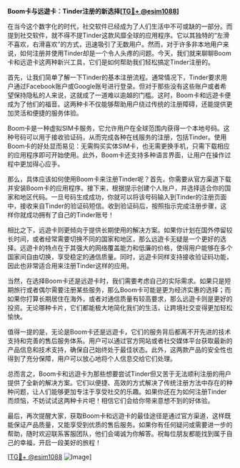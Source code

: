 **Boom卡与远遊卡：Tinder注册的新选择[[TG💪+ @esim1088](https://t.me/s/esim1088)]**

在当今这个数字化的时代，社交软件已经成为了人们生活中不可或缺的一部分。而提到社交软件，就不得不提Tinder这款风靡全球的应用程序。它以其独特的“左滑不喜欢，右滑喜欢”的方式，迅速吸引了无数用户。然而，对于许多非本地用户来说，如何注册并使用Tinder却是一个令人头疼的问题。今天，我们就来聊聊Boom卡和远遊卡这两种新兴工具，它们是如何帮助我们轻松搞定Tinder注册的。

首先，让我们简单了解一下Tinder的基本注册流程。通常情况下，Tinder要求用户通过Facebook账户或Google账号进行登录。但对于那些没有这些账户或者希望保持隐私的人来说，这就成了一道难以逾越的门槛。这时，Boom卡和远遊卡便成为了他们的福音。这两种卡不仅能够帮助用户绕过传统的注册障碍，还能提供更加灵活和便捷的服务体验。

Boom卡是一种虚拟SIM卡服务，它允许用户在全球范围内获得一个本地号码。这种号码可以用于接收验证码，从而完成各种在线服务的注册，包括Tinder。使用Boom卡的好处显而易见：无需购买实体SIM卡，也无需更换手机，只需下载相应的应用程序即可开始使用。此外，Boom卡还支持多种语言界面，让用户在操作过程中更加得心应手。

那么，具体应该如何使用Boom卡来注册Tinder呢？首先，你需要从官方渠道下载并安装Boom卡的应用程序。接下来，根据提示创建个人账户，并选择适合你的国家和地区代码。一旦号码生成成功，你就可以将该号码输入到Tinder的注册页面中，接收来自Tinder的验证码短信。收到验证码后，按照指示完成注册步骤，这样你就成功拥有了自己的Tinder账号！

相比之下，远遊卡则更倾向于提供长期使用的解决方案。如果你计划在国外停留较长时间，或者经常需要切换不同的国家和地区，那么远遊卡无疑是一个更好的选择。远遊卡的特点在于其强大的网络覆盖能力和低廉的价格，使得用户能够在多个国家间自由切换，享受稳定的通信质量。同时，远遊卡同样支持接收验证码功能，因此也非常适合用来注册Tinder这样的应用。

当然，在选择Boom卡还是远遊卡时，我们需要考虑自己的实际需求。如果只是短期旅行或者偶尔需要注册某些服务，那么Boom卡可能是更为经济实惠的选择；而如果你打算长期居住在海外，或者对通信质量有较高要求，那么远遊卡则是更好的投资。无论哪种卡片，它们都能极大地简化我们的生活，让跨境社交变得更加轻松愉快。

值得一提的是，无论是Boom卡还是远遊卡，它们的服务背后都离不开先进的技术支持和完善的售后服务体系。用户可以通过官方网站或者社交媒体平台获取最新的产品信息和技术支持，确保自己始终处于最佳状态。此外，这两款产品的安全性也得到了充分保障，用户可以放心地将个人信息交给它们处理。

总而言之，Boom卡和远遊卡为那些想要尝试Tinder但又苦于无法顺利注册的用户提供了全新的解决方案。它们以便捷、高效的方式解决了传统注册方法中存在的种种问题，让人们能够更加专注于享受社交的乐趣。如果你还在为如何注册Tinder而烦恼，不妨试试这两种卡片吧！相信它们会给你带来意想不到的好体验。

最后，再次提醒大家，获取Boom卡和远遊卡的最佳途径是通过官方渠道，这样既能保证产品质量，又能享受到优质的售后服务。如果你有任何疑问或需要进一步的帮助，随时欢迎联系客服团队，他们会竭诚为你解答。祝每位朋友都能找到属于自己的幸福，开启一段美好的旅程！

[[TG💪+ @esim1088](https://t.me/s/esim1088) ![Image](https://i.postimg.cc/4NQfJmqS/Snipaste-2025-05-13-00-14-12.png)]